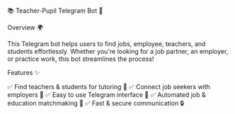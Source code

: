 📚 Teacher-Pupil Telegram Bot 🤖

Overview 🌍

This Telegram bot helps users to find jobs, employee, teachers, and students effortlessly. Whether you're looking for a job partner, an employer, or practice work, this bot streamlines the process!

Features ✨

✅ Find teachers & students for tutoring 📖
✅ Connect job seekers with employers 💼
✅ Easy to use Telegram interface 📲
✅ Automated job & education matchmaking 🤝
✅ Fast & secure communication 🔒
